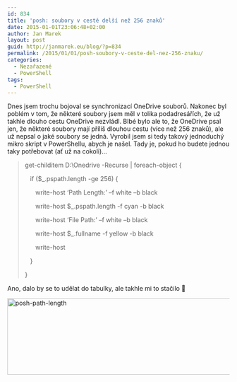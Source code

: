 ```yaml
---
id: 834
title: 'posh: soubory v cestě delší než 256 znaků'
date: 2015-01-01T23:06:48+02:00
author: Jan Marek
layout: post
guid: http://janmarek.eu/blog/?p=834
permalink: /2015/01/01/posh-soubory-v-ceste-del-nez-256-znaku/
categories:
  - Nezařazené
  - PowerShell
tags:
  - PowerShell
---
```

Dnes jsem trochu bojoval se synchronizací OneDrive souborů. Nakonec byl poblém v tom, že některé soubory jsem měl v tolika podadresářích, že už takhle dlouho cestu OneDrive nezvládl. Blbé bylo ale to, že OneDrive psal jen, že některé soubory mají příliš dlouhou cestu (více než 256 znaků), ale už nepsal o jaké soubory se jedná. Vyrobil jsem si tedy takový jednoduchý mikro skript v PowerShellu, abych je našel. Tady je, pokud ho budete jednou taky potřebovat (ať už na cokoli)…

> get-childitem D:\Onedrive -Recurse | foreach-object { 
> 
> &nbsp;&nbsp; if ($_.pspath.length -ge 256) { 
> 
> &nbsp;&nbsp;&nbsp;&nbsp;&nbsp; write-host ‘Path Length:’ –f white –b black 
> 
> &nbsp;&nbsp;&nbsp;&nbsp;&nbsp; write-host $_.pspath.length -f cyan -b black 
> 
> &nbsp;&nbsp;&nbsp;&nbsp;&nbsp; write-host ‘File Path:’ –f white –b black 
> 
> &nbsp;&nbsp;&nbsp;&nbsp;&nbsp; write-host $_.fullname -f yellow -b black 
> 
> &nbsp;&nbsp;&nbsp;&nbsp;&nbsp; write-host 
> 
> &nbsp;&nbsp; } 
> 
> }

Ano, dalo by se to udělat do tabulky, ale takhle mi to stačilo 🙂

[<img title="posh-path-length" style="border-top: 0px; border-right: 0px; border-bottom: 0px; border-left: 0px; display: inline" border="0" alt="posh-path-length" src="http://janmarek.eu/wp-content/uploads/2015/01/poshpathlength_thumb.png" width="658" height="173" />](http://janmarek.eu/wp-content/uploads/2015/01/poshpathlength.png)